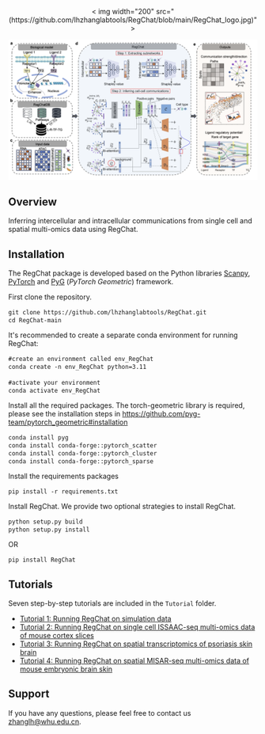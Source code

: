 <p align="center">
  < img width="200"  src="(https://github.com/lhzhanglabtools/RegChat/blob/main/RegChat_logo.jpg)">
</p >


![RegChat_Overview](https://github.com/lhzhanglabtools/RegChat/blob/main/RegChat_overview.png)

## Overview

Inferring intercellular and intracellular communications from single cell and spatial multi-omics data using RegChat.


## Installation
The RegChat package is developed based on the Python libraries [Scanpy](https://scanpy.readthedocs.io/en/stable/), [PyTorch](https://pytorch.org/) and [PyG](https://github.com/pyg-team/pytorch_geometric) (*PyTorch Geometric*) framework.

First clone the repository. 

```
git clone https://github.com/lhzhanglabtools/RegChat.git
cd RegChat-main
```

It's recommended to create a separate conda environment for running RegChat:

```
#create an environment called env_RegChat
conda create -n env_RegChat python=3.11

#activate your environment
conda activate env_RegChat
```

Install all the required packages. The torch-geometric library is required, please see the installation steps in https://github.com/pyg-team/pytorch_geometric#installation
```
conda install pyg
conda install conda-forge::pytorch_scatter
conda install conda-forge::pytorch_cluster
conda install conda-forge::pytorch_sparse
```

Install the requirements packages

```
pip install -r requirements.txt
```

Install RegChat. We provide two optional strategies to install RegChat.

```
python setup.py build
python setup.py install
```
OR

```
pip install RegChat
```


## Tutorials

Seven step-by-step tutorials are included in the `Tutorial` folder.

- [Tutorial 1: Running RegChat on simulation data](https://github.com/lhzhanglabtools/RegChat/blob/main/tutorials/run_RegChat_on_simulation_data.ipynb)
- [Tutorial 2: Running RegChat on single cell ISSAAC-seq multi-omics data of mouse cortex slices](https://github.com/lhzhanglabtools/RegChat/blob/main/tutorials/run_RegChat_on_ISSAACseq_data.ipynb)
- [Tutorial 3: Running RegChat on spatial transcriptomics of psoriasis skin brain](https://github.com/lhzhanglabtools/RegChat/blob/main/tutorials/run_RegChat_on_psoriasis_data.ipynb)
- [Tutorial 4: Running RegChat on spatial MISAR-seq multi-omics data of mouse embryonic brain skin](https://github.com/lhzhanglabtools/RegChat/blob/main/tutorials/run_RegChat_on_MISARseq_data.ipynb)

## Support

If you have any questions, please feel free to contact us [zhanglh@whu.edu.cn](mailto:zhanglh@whu.edu.cn). 


